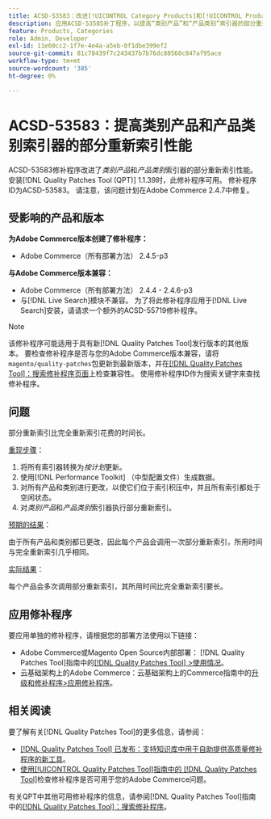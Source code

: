 ```yaml
---
title: ACSD-53583：改进[!UICONTROL Category Products]和[!UICONTROL Product Categories]索引器的部分重新索引性能
description: 应用ACSD-53585补丁程序，以提高“类别产品”和“产品类别”索引器的部分重新索引性能。
feature: Products, Categories
role: Admin, Developer
exl-id: 11e60cc2-1f7e-4e4a-a5eb-0f1dbe399ef2
source-git-commit: 81c78439f7c243437b7b76dc80560c847af95ace
workflow-type: tm+mt
source-wordcount: '385'
ht-degree: 0%

---
```


# ACSD-53583：提高类别产品和产品类别索引器的部分重新索引性能

ACSD-53583修补程序改进了&#x200B;*类别产品*&#x200B;和&#x200B;*产品类别*&#x200B;索引器的部分重新索引性能。 安装[!DNL Quality Patches Tool (QPT)] 1.1.39时，此修补程序可用。 修补程序ID为ACSD-53583。 请注意，该问题计划在Adobe Commerce 2.4.7中修复。

## 受影响的产品和版本

**为Adobe Commerce版本创建了修补程序：**

* Adobe Commerce（所有部署方法） 2.4.5-p3

**与Adobe Commerce版本兼容：**

* Adobe Commerce（所有部署方法） 2.4.4 - 2.4.6-p3
* 与[!DNL Live Search]模块不兼容。 为了将此修补程序应用于[!DNL Live Search]安装，请请求一个额外的ACSD-55719修补程序。

>[!NOTE]
>
>该修补程序可能适用于具有新[!DNL Quality Patches Tool]发行版本的其他版本。 要检查修补程序是否与您的Adobe Commerce版本兼容，请将`magento/quality-patches`包更新到最新版本，并在[[!DNL Quality Patches Tool]：搜索修补程序页面](https://experienceleague.adobe.com/tools/commerce-quality-patches/index.html)上检查兼容性。 使用修补程序ID作为搜索关键字来查找修补程序。

## 问题

部分重新索引比完全重新索引花费的时间长。

<u>重现步骤</u>：

1. 将所有索引器转换为&#x200B;*按计划*&#x200B;更新。
1. 使用[!DNL Performance Toolkit] （中型配置文件）生成数据。
1. 对所有产品和类别进行更改，以使它们位于索引积压中，并且所有索引都处于空闲状态。
1. 对&#x200B;*类别产品*&#x200B;和&#x200B;*产品类别*&#x200B;索引器执行部分重新索引。

<u>预期的结果</u>：

由于所有产品和类别都已更改，因此每个产品会调用一次部分重新索引，所用时间与完全重新索引几乎相同。

<u>实际结果</u>：

每个产品会多次调用部分重新索引，其所用时间比完全重新索引要长。

## 应用修补程序

要应用单独的修补程序，请根据您的部署方法使用以下链接：

* Adobe Commerce或Magento Open Source内部部署： [!DNL Quality Patches Tool]指南中的[[!DNL Quality Patches Tool] >使用情况](/help/tools/quality-patches-tool/usage.md)。
* 云基础架构上的Adobe Commerce：云基础架构上的Commerce指南中的[升级和修补程序>应用修补程序](https://experienceleague.adobe.com/docs/commerce-cloud-service/user-guide/develop/upgrade/apply-patches.html)。

## 相关阅读

要了解有关[!DNL Quality Patches Tool]的更多信息，请参阅：

* [[!DNL Quality Patches Tool] 已发布：支持知识库中用于自助提供高质量修补程序的新工具](https://experienceleague.adobe.com/en/docs/commerce-knowledge-base/kb/announcements/commerce-announcements/magento-quality-patches-released-new-tool-to-self-serve-quality-patches)。
* [使用[!UICONTROL Quality Patches Tool]指南中的 [!DNL Quality Patches Tool]](/help/tools/quality-patches-tool/patches-available-in-qpt/check-patch-for-magento-issue-with-magento-quality-patches.md)检查修补程序是否可用于您的Adobe Commerce问题。


有关QPT中其他可用修补程序的信息，请参阅[!DNL Quality Patches Tool]指南中的[[!DNL Quality Patches Tool]：搜索修补程序](https://experienceleague.adobe.com/tools/commerce-quality-patches/index.html)。
